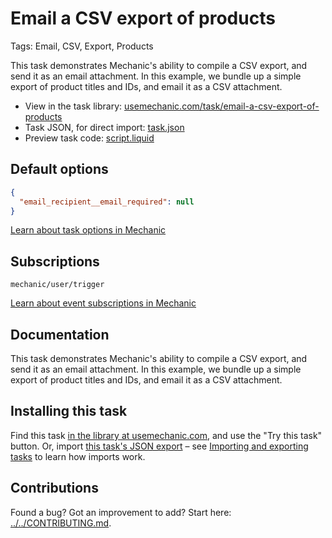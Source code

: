 # Email a CSV export of products

Tags: Email, CSV, Export, Products

This task demonstrates Mechanic's ability to compile a CSV export, and send it as an email attachment. In this example, we bundle up a simple export of product titles and IDs, and email it as a CSV attachment.

* View in the task library: [usemechanic.com/task/email-a-csv-export-of-products](https://usemechanic.com/task/email-a-csv-export-of-products)
* Task JSON, for direct import: [task.json](../../tasks/email-a-csv-export-of-products.json)
* Preview task code: [script.liquid](./script.liquid)

## Default options

```json
{
  "email_recipient__email_required": null
}
```

[Learn about task options in Mechanic](https://docs.usemechanic.com/article/471-task-options)

## Subscriptions

```liquid
mechanic/user/trigger
```

[Learn about event subscriptions in Mechanic](https://docs.usemechanic.com/article/408-subscriptions)

## Documentation

This task demonstrates Mechanic's ability to compile a CSV export, and send it as an email attachment. In this example, we bundle up a simple export of product titles and IDs, and email it as a CSV attachment.

## Installing this task

Find this task [in the library at usemechanic.com](https://usemechanic.com/task/email-a-csv-export-of-products), and use the "Try this task" button. Or, import [this task's JSON export](../../tasks/email-a-csv-export-of-products.json) – see [Importing and exporting tasks](https://docs.usemechanic.com/article/505-importing-and-exporting-tasks) to learn how imports work.

## Contributions

Found a bug? Got an improvement to add? Start here: [../../CONTRIBUTING.md](../../CONTRIBUTING.md).
